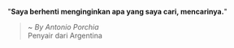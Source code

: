 "**Saya berhenti menginginkan apa yang saya cari, mencarinya.**"

> ~ _By Antonio Porchia_  
Penyair dari Argentina
